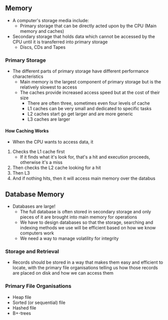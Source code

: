 ## Memory
- A computer's storage media include:
	- Primary storage that can be directly acted upon by the CPU (Main memory and caches)
- Secondary storage that holds data which cannot be accessed by the CPU until it is transferred into primary storage
	- Discs, CDs and Tapes

### Primary Storage
- The different parts of primary storage have different performance characteristics
	- Main memory is the largest component of primary storage but is the relatively slowest to access
	- The caches provide increased access speed but at the cost of their size
		- There are often three, sometimes even four levels of cache
		- L1 caches can be very small and dedicated to specific tasks
		- L2 caches start go get larger and are more generic
		- L3 caches are larger

#### How Caching Works
- When the CPU wants to access data, it 
1. Checks the L1 cache first
	- If it finds what it's look for, that's a hit and execution proceeds, otherwise it's a miss
2. Then checks the L2 cache looking for a hit
3. Then L3
4. And if nothing hits, then it will access main memory over the databus

## Database Memory
- Databases are large!
	- The full database is often stored in secondary storage and only pieces of it are brought into main memory for operations
	- We have to design databases so that the storage, searching and indexing methods we use will be efficient based on how we know computers work
	- We need a way to manage volatility for integrity

### Storage and Retrieval
- Records should be stored in a way that makes them easy and efficient to locate, with the primary file organisations telling us how those records are placed on disk and how we can access them


### Primary File Organisations
- Heap file
- Sorted (or sequential) file
- Hashed file
- B+-trees
